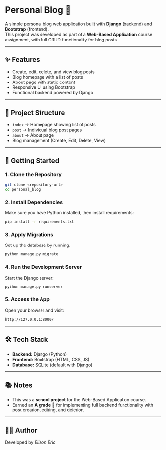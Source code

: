 # Personal Blog 📝

A simple personal blog web application built with **Django** (backend) and **Bootstrap** (frontend).  
This project was developed as part of a **Web-Based Application** course assignment, with full CRUD functionality for blog posts.

---

## ✨ Features

- Create, edit, delete, and view blog posts
- Blog homepage with a list of posts
- About page with static content
- Responsive UI using Bootstrap
- Functional backend powered by Django

---

## 📂 Project Structure

- `index` → Homepage showing list of posts  
- `post` → Individual blog post pages  
- `about` → About page  
- Blog management (Create, Edit, Delete, View)  

---

## 🚀 Getting Started

### 1. Clone the Repository

```bash
git clone <repository-url>
cd personal_blog
```

### 2. Install Dependencies

Make sure you have Python installed, then install requirements:

```bash
pip install -r requirements.txt
```

### 3. Apply Migrations

Set up the database by running:

```bash
python manage.py migrate
```

### 4. Run the Development Server

Start the Django server:

```bash
python manage.py runserver
```

### 5. Access the App

Open your browser and visit:

```
http://127.0.0.1:8000/
```

---

## 🛠 Tech Stack

- **Backend:** Django (Python)
- **Frontend:** Bootstrap (HTML, CSS, JS)
- **Database:** SQLite (default with Django)

---

## 📚 Notes

- This was a **school project** for the Web-Based Application course.
- Earned an **A grade** 🎉 for implementing full backend functionality with post creation, editing, and deletion.

---

## 👨‍💻 Author

Developed by *Elison Eric*
